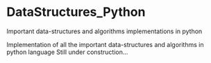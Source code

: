 # DataStructures_Python
Important data-structures and algorithms implementations in python

Implementation of all the important data-structures and algorithms in python language
Still under construction...
